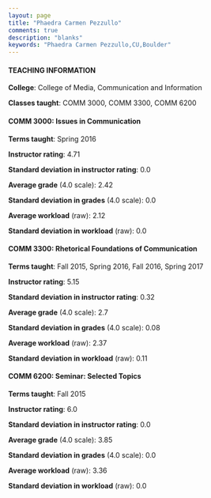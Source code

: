 ```yaml
---
layout: page
title: "Phaedra Carmen Pezzullo" 
comments: true
description: "blanks"
keywords: "Phaedra Carmen Pezzullo,CU,Boulder"
---
```

<head>
<script src="https://ajax.googleapis.com/ajax/libs/jquery/2.1.3/jquery.min.js"></script>
<script src="https://dl.dropboxusercontent.com/s/pc42nxpaw1ea4o9/highcharts.js?dl=0"></script>
<!-- <script src="../assets/js/highcharts.js"></script> -->
<style type="text/css">@font-face {
	font-family: "Bebas Neue";
	src: url(https://www.filehosting.org/file/details/544349/BebasNeue Regular.otf) format("opentype");
	}
	h1.Bebas { 
		font-family: "Bebas Neue", Verdana, Tahoma;
	}
</style>
</head>
	   
#### TEACHING INFORMATION

**College**: College of Media, Communication and Information

**Classes taught**: COMM 3000, COMM 3300, COMM 6200

#### COMM 3000: Issues in Communication

**Terms taught**: Spring 2016

**Instructor rating**: 4.71

**Standard deviation in instructor rating**: 0.0

**Average grade** (4.0 scale): 2.42

**Standard deviation in grades** (4.0 scale): 0.0

**Average workload** (raw): 2.12

**Standard deviation in workload** (raw): 0.0

#### COMM 3300: Rhetorical Foundations of Communication

**Terms taught**: Fall 2015, Spring 2016, Fall 2016, Spring 2017

**Instructor rating**: 5.15

**Standard deviation in instructor rating**: 0.32

**Average grade** (4.0 scale): 2.7

**Standard deviation in grades** (4.0 scale): 0.08

**Average workload** (raw): 2.37

**Standard deviation in workload** (raw): 0.11

#### COMM 6200: Seminar: Selected Topics

**Terms taught**: Fall 2015

**Instructor rating**: 6.0

**Standard deviation in instructor rating**: 0.0

**Average grade** (4.0 scale): 3.85

**Standard deviation in grades** (4.0 scale): 0.0

**Average workload** (raw): 3.36

**Standard deviation in workload** (raw): 0.0

